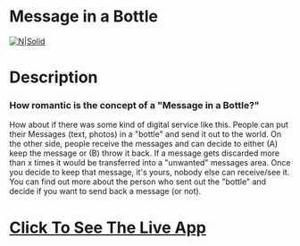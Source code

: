# Message in a Bottle

[![N|Solid](https://t4.ftcdn.net/jpg/00/88/38/11/160_F_88381111_ykBO6foxYH2DqiHNWLM18vIFj6adL2xA.jpg)](https://nodesource.com/products/nsolid)
# Description 
### How romantic is the concept of a "Message in a Bottle?"

How about if there was some kind of digital service like this. People can put their Messages (text, photos) in a "bottle" and send it out to the world. On the other side, people receive the messages and can decide to either (A) keep the message or (B) throw it back. If a message gets discarded more than x times it would be transferred into a "unwanted" messages area.
Once you decide to keep that message, it's yours, nobody else can receive/see it. You can find out more about the person who sent out the "bottle" and decide if you want to send back a message (or not).

# [Click To See The Live App](https://messageinbottle.herokuapp.com/)
